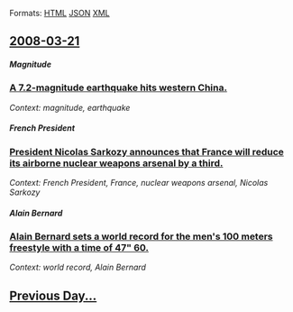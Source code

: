 
Formats: [HTML](2008/03/21/index.html)  [JSON](2008/03/21/index.json)  [XML](2008/03/21/index.xml)  

## [2008-03-21](/news/2008/03/21/index.md)

##### Magnitude
### [ A 7.2-magnitude earthquake hits western China. ](/news/2008/03/21/a-7-2-magnitude-earthquake-hits-western-china.md)
_Context: magnitude, earthquake_

##### French President
### [ President Nicolas Sarkozy announces that France will reduce its airborne nuclear weapons arsenal by a third. ](/news/2008/03/21/president-nicolas-sarkozy-announces-that-france-will-reduce-its-airborne-nuclear-weapons-arsenal-by-a-third.md)
_Context: French President, France, nuclear weapons arsenal, Nicolas Sarkozy_

##### Alain Bernard
### [ Alain Bernard sets a world record for the men's 100 meters freestyle with a time of 47" 60. ](/news/2008/03/21/alain-bernard-sets-a-world-record-for-the-men-s-100-meters-freestyle-with-a-time-of-47-60.md)
_Context: world record, Alain Bernard_

## [Previous Day...](/news/2008/03/20/index.md)

